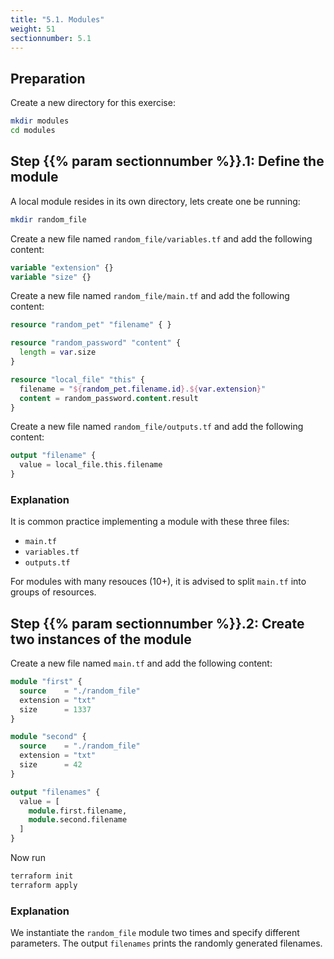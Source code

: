 ```yaml
---
title: "5.1. Modules"
weight: 51
sectionnumber: 5.1
---
```



## Preparation

Create a new directory for this exercise:
```bash
mkdir modules
cd modules
```


## Step {{% param sectionnumber %}}.1: Define the module

A local module resides in its own directory, lets create one be running:
```bash
mkdir random_file
```

Create a new file named `random_file/variables.tf` and add the following content:
```terraform
variable "extension" {}
variable "size" {}
```

Create a new file named `random_file/main.tf` and add the following content:
```terraform
resource "random_pet" "filename" { }

resource "random_password" "content" {
  length = var.size
}

resource "local_file" "this" {
  filename = "${random_pet.filename.id}.${var.extension}"
  content = random_password.content.result
}
```

Create a new file named `random_file/outputs.tf` and add the following content:
```terraform
output "filename" {
  value = local_file.this.filename
}
```


### Explanation

It is common practice implementing a module with these three files:

* `main.tf`
* `variables.tf`
* `outputs.tf`

For modules with many resouces (10+), it is advised to split `main.tf` into groups of resources.


## Step {{% param sectionnumber %}}.2: Create two instances of the module

Create a new file named `main.tf` and add the following content:
```terraform
module "first" {
  source    = "./random_file"
  extension = "txt"
  size      = 1337
}

module "second" {
  source    = "./random_file"
  extension = "txt"
  size      = 42
}

output "filenames" {
  value = [
    module.first.filename,
    module.second.filename
  ]
}
```

Now run
```bash
terraform init
terraform apply
```


### Explanation

We instantiate the `random_file` module two times and specify different parameters. The output `filenames` prints
the randomly generated filenames.
